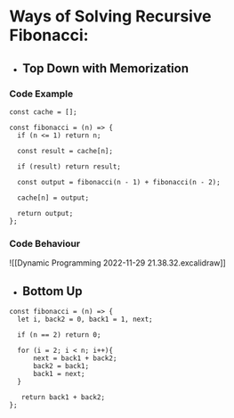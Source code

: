 # Ways of Solving Recursive Fibonacci:
- ## Top Down with Memorization
### Code Example
```Js
const cache = [];

const fibonacci = (n) => {
  if (n <= 1) return n;

  const result = cache[n];

  if (result) return result;

  const output = fibonacci(n - 1) + fibonacci(n - 2);

  cache[n] = output;

  return output;
};
```

### Code Behaviour
![[Dynamic Programming 2022-11-29 21.38.32.excalidraw]]



- ##  Bottom Up

```Js
const fibonacci = (n) => {
  let i, back2 = 0, back1 = 1, next;

  if (n == 2) return 0;

  for (i = 2; i < n; i++){
	  next = back1 + back2;
	  back2 = back1;
	  back1 = next;
  }

   return back1 + back2;
};
```